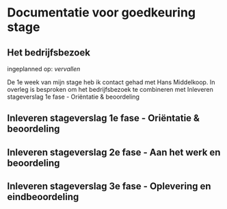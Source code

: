 # Documentatie voor goedkeuring stage

## Het bedrijfsbezoek
ingeplanned op: *vervallen*

De 1e week van mijn stage heb ik contact gehad met Hans Middelkoop. In overleg is besproken om het bedrijfsbezoek te combineren met Inleveren stageverslag 1e fase - Oriëntatie & beoordeling 

## Inleveren stageverslag 1e fase - Oriëntatie & beoordeling

## Inleveren stageverslag 2e fase - Aan het werk en beoordeling  

## Inleveren stageverslag 3e fase - Oplevering en eindbeoordeling   
